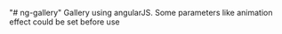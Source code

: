 "# ng-gallery" 
Gallery using angularJS. 
Some parameters like animation effect could be set before use 
